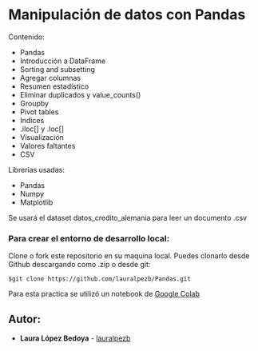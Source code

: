 # Manipulación de datos con Pandas

Contenido:
- Pandas
- Introducción a DataFrame
- Sorting and subsetting
- Agregar columnas
- Resumen estadístico
- Eliminar duplicados y value_counts()
- Groupby
- Pivot tables
- Indices
- .iloc[] y .loc[]
- Visualización
- Valores faltantes
- CSV 

Librerias usadas:
- Pandas
- Numpy
- Matplotlib

Se usará el dataset datos_credito_alemania para leer un documento .csv

### Para crear el entorno de desarrollo local:

Clone o fork este repositorio en su maquina local. 
Puedes clonarlo desde Github descargando como .zip o desde git:

```
$git clone https://github.com/lauralpezb/Pandas.git
```

Para esta practica se utilizó un notebook de [Google Colab](https://www.google.com/url?sa=t&rct=j&q=&esrc=s&source=web&cd=&cad=rja&uact=8&ved=2ahUKEwik7oe_3IDuAhUvGFkFHRJxAi8QFjAAegQIARAD&url=https%3A%2F%2Fcolab.research.google.com%2F&usg=AOvVaw3A5aPK2kLFzKOzb6sOckVw)


## Autor:

- **Laura López Bedoya** - [lauralpezb](https://github.com/lauralpezb)



